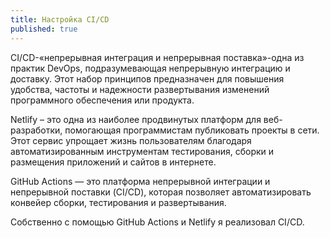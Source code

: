 ```yaml
---
title: Настройка CI/CD
published: true
---
```

CI/CD-«непрерывная интеграция и непрерывная поставка»-одна из практик DevOps, подразумевающая непрерывную интеграцию и доставку. Этот набор принципов предназначен для повышения удобства, частоты и надежности развертывания изменений программного обеспечения или продукта.

Netlify – это одна из наиболее продвинутых платформ для веб-разработки, помогающая программистам публиковать проекты в сети. Этот сервис упрощает жизнь пользователям благодаря автоматизированным инструментам тестирования, сборки и размещения приложений и сайтов в интернете.

GitHub Actions — это платформа непрерывной интеграции и непрерывной поставки (CI/CD), которая позволяет автоматизировать конвейер сборки, тестирования и развертывания.

Собственно с помощью GitHub Actions и Netlify я реализовал CI/CD.
